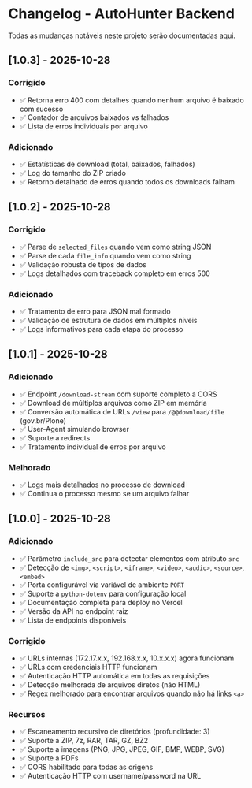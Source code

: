 # Changelog - AutoHunter Backend

Todas as mudanças notáveis neste projeto serão documentadas aqui.

## [1.0.3] - 2025-10-28

### Corrigido
- ✅ Retorna erro 400 com detalhes quando nenhum arquivo é baixado com sucesso
- ✅ Contador de arquivos baixados vs falhados
- ✅ Lista de erros individuais por arquivo

### Adicionado
- ✅ Estatísticas de download (total, baixados, falhados)
- ✅ Log do tamanho do ZIP criado
- ✅ Retorno detalhado de erros quando todos os downloads falham

## [1.0.2] - 2025-10-28

### Corrigido
- ✅ Parse de `selected_files` quando vem como string JSON
- ✅ Parse de cada `file_info` quando vem como string
- ✅ Validação robusta de tipos de dados
- ✅ Logs detalhados com traceback completo em erros 500

### Adicionado
- ✅ Tratamento de erro para JSON mal formado
- ✅ Validação de estrutura de dados em múltiplos níveis
- ✅ Logs informativos para cada etapa do processo

## [1.0.1] - 2025-10-28

### Adicionado
- ✅ Endpoint `/download-stream` com suporte completo a CORS
- ✅ Download de múltiplos arquivos como ZIP em memória
- ✅ Conversão automática de URLs `/view` para `/@@download/file` (gov.br/Plone)
- ✅ User-Agent simulando browser
- ✅ Suporte a redirects
- ✅ Tratamento individual de erros por arquivo

### Melhorado
- ✅ Logs mais detalhados no processo de download
- ✅ Continua o processo mesmo se um arquivo falhar

## [1.0.0] - 2025-10-28

### Adicionado
- ✅ Parâmetro `include_src` para detectar elementos com atributo `src`
- ✅ Detecção de `<img>`, `<script>`, `<iframe>`, `<video>`, `<audio>`, `<source>`, `<embed>`
- ✅ Porta configurável via variável de ambiente `PORT`
- ✅ Suporte a `python-dotenv` para configuração local
- ✅ Documentação completa para deploy no Vercel
- ✅ Versão da API no endpoint raiz
- ✅ Lista de endpoints disponíveis

### Corrigido
- ✅ URLs internas (172.17.x.x, 192.168.x.x, 10.x.x.x) agora funcionam
- ✅ URLs com credenciais HTTP funcionam
- ✅ Autenticação HTTP automática em todas as requisições
- ✅ Detecção melhorada de arquivos diretos (não HTML)
- ✅ Regex melhorado para encontrar arquivos quando não há links `<a>`

### Recursos
- ✅ Escaneamento recursivo de diretórios (profundidade: 3)
- ✅ Suporte a ZIP, 7z, RAR, TAR, GZ, BZ2
- ✅ Suporte a imagens (PNG, JPG, JPEG, GIF, BMP, WEBP, SVG)
- ✅ Suporte a PDFs
- ✅ CORS habilitado para todas as origens
- ✅ Autenticação HTTP com username/password na URL


